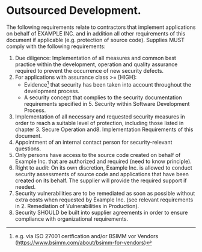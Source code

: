 # Outsourced Development.

The following requirements relate to contractors that implement applications on behalf of EXAMPLE INC. and in addition all other requirements of this document if applicable (e.g. protection of source code). Supplies MUST comply with the following requirements:

1. Due diligence: Implementation of all measures and common best practice within the development,  operation and quality assurance required to prevent the occurrence of new security defects.
2. For applications with assurance class >= [HIGH]:
   - Evidence[^1] that security has been taken into account throughout the development process.
   - A security concept that complies to the security documentation requirements specified in 5. Security within Software Development Process.
5. Implementation of all necessary and requested security measures in order to reach a suitable level of protection, including those listed in chapter 3. Secure Operation and8. Implementation Requirements of this document.
6. Appointment of an internal contact person for security-relevant questions.
7. Only persons have access to the source code created on behalf of Example Inc. that are authorized and required (need to know principle).
8. Right to audit: On its own discretion, Example Inc. is allowed to conduct security assessments of source code and applications that have been created on its behalf. The supplier will provide the required support if needed.
9. Security vulnerabilities are to be remediated as soon as possible without extra costs when requested by Example Inc. (see relevant requirements in 2. Remediation of Vulnerabilities in Production).
10. Security SHOULD be built into supplier agreements in order to ensure compliance with organizational requirements.

[^1]: e.g. via ISO 27001 certfication and/or BSIMM vor Vendors (https://www.bsimm.com/about/bsimm-for-vendors)
